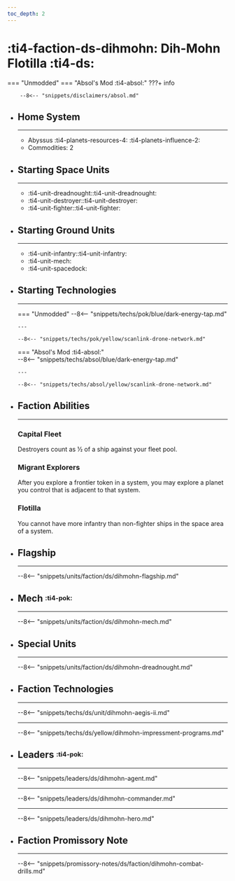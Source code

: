 ```yaml
---
toc_depth: 2
---
```


# :ti4-faction-ds-dihmohn: Dih-Mohn Flotilla :ti4-ds:
=== "Unmodded"
=== "Absol's Mod :ti4-absol:" 
    ???+ info

        --8<-- "snippets/disclaimers/absol.md"

<div class="grid cards" markdown>

-   ## __Home System__

    ---

    * Abyssus :ti4-planets-resources-4: :ti4-planets-influence-2:
    * Commodities: 2

</div>

<div class="grid cards" markdown>

-   ## __Starting Space Units__

    ---

    * :ti4-unit-dreadnought::ti4-unit-dreadnought:
    * :ti4-unit-destroyer::ti4-unit-destroyer:
    * :ti4-unit-fighter::ti4-unit-fighter:

-   ## __Starting Ground Units__

    ---

    * :ti4-unit-infantry::ti4-unit-infantry:
    * :ti4-unit-mech:
    * :ti4-unit-spacedock:

-   ## __Starting Technologies__

    ---
    === "Unmodded"
        --8<-- "snippets/techs/pok/blue/dark-energy-tap.md"

        ---

        --8<-- "snippets/techs/pok/yellow/scanlink-drone-network.md"

    === "Absol's Mod :ti4-absol:"  
        --8<-- "snippets/techs/absol/blue/dark-energy-tap.md"

        ---

        --8<-- "snippets/techs/absol/yellow/scanlink-drone-network.md"

-   ## __Faction Abilities__

    ---
    ### **Capital Fleet**
    
    Destroyers count as ½ of a ship against your fleet pool.

    ### **Migrant Explorers**
    
    After you explore a frontier token in a system, you may explore a planet you control that is adjacent to that system.

    ### **Flotilla**
    
    You cannot have more infantry than non-fighter ships in the space area of a system.

-   ## __Flagship__

    ---
    --8<-- "snippets/units/faction/ds/dihmohn-flagship.md"

-   ## __Mech__ <sup><sub>:ti4-pok:</sub></sup>

    ---
    --8<-- "snippets/units/faction/ds/dihmohn-mech.md"

-   ## __Special Units__

    ---
    --8<-- "snippets/units/faction/ds/dihmohn-dreadnought.md"

</div>

<div class="grid cards" markdown>

-   ## __Faction Technologies__

    ---

    --8<-- "snippets/techs/ds/unit/dihmohn-aegis-ii.md"

    ---

    --8<-- "snippets/techs/ds/yellow/dihmohn-impressment-programs.md"

-   ## __Leaders__ <sup><sub>:ti4-pok:</sub></sup>

    ---
    
    --8<-- "snippets/leaders/ds/dihmohn-agent.md"

    ---

    --8<-- "snippets/leaders/ds/dihmohn-commander.md"

    ---

    --8<-- "snippets/leaders/ds/dihmohn-hero.md"

-   ## __Faction Promissory Note__

    ---
    --8<-- "snippets/promissory-notes/ds/faction/dihmohn-combat-drills.md"

</div>